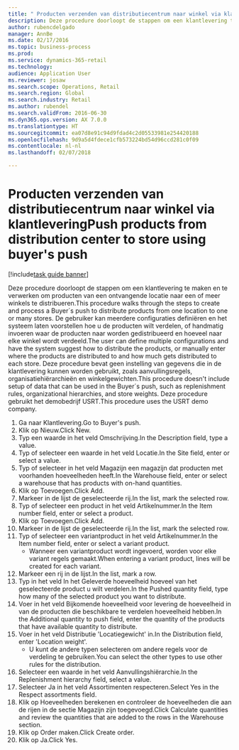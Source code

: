 ```yaml
--- 
title: " Producten verzenden van distributiecentrum naar winkel via klantlevering"
description: Deze procedure doorloopt de stappen om een klantlevering te maken en te verwerken om producten van een ontvangende locatie naar een of meer winkels te distribueren.
author: rubencdelgado
manager: AnnBe
ms.date: 02/17/2016
ms.topic: business-process
ms.prod: 
ms.service: dynamics-365-retail
ms.technology: 
audience: Application User
ms.reviewer: josaw
ms.search.scope: Operations, Retail
ms.search.region: Global
ms.search.industry: Retail
ms.author: rubendel
ms.search.validFrom: 2016-06-30
ms.dyn365.ops.version: AX 7.0.0
ms.translationtype: HT
ms.sourcegitcommit: ea07d8e91c94d9fdad4c2d05533981e254420188
ms.openlocfilehash: 9d9a5d4fdece1cfb573224bd54d96ccd281c0f09
ms.contentlocale: nl-nl
ms.lasthandoff: 02/07/2018

---
```

# <a name="push-products-from-distribution-center-to-store-using-buyers-push"></a><span data-ttu-id="15acf-103"> Producten verzenden van distributiecentrum naar winkel via klantlevering</span><span class="sxs-lookup"><span data-stu-id="15acf-103">Push products from distribution center to store using buyer's push</span></span>

[!include[task guide banner](../includes/task-guide-banner.md)]

<span data-ttu-id="15acf-104">Deze procedure doorloopt de stappen om een klantlevering te maken en te verwerken om producten van een ontvangende locatie naar een of meer winkels te distribueren.</span><span class="sxs-lookup"><span data-stu-id="15acf-104">This procedure walks through the steps to create and process a Buyer´s push to distribute products from one location to one or many stores.</span></span> <span data-ttu-id="15acf-105">De gebruiker kan meerdere configuraties definiëren en het systeem laten voorstellen hoe u de producten wilt verdelen, of handmatig invoeren waar de producten naar worden gedistribueerd en hoeveel naar elke winkel wordt verdeeld.</span><span class="sxs-lookup"><span data-stu-id="15acf-105">The user can define multiple configurations and have the system suggest how to distribute the products, or manually enter where the products are distributed to and how much gets distributed to each store.</span></span> <span data-ttu-id="15acf-106">Deze procedure bevat geen instelling van gegevens die in de klantlevering kunnen worden gebruikt, zoals aanvullingsregels, organisatiehiërarchieën en winkelgewichten.</span><span class="sxs-lookup"><span data-stu-id="15acf-106">This procedure doesn't include setup of data that can be used in the Buyer´s push, such as replenishment rules, organizational hierarchies, and store weights.</span></span> <span data-ttu-id="15acf-107">Deze procedure gebruikt het demobedrijf USRT.</span><span class="sxs-lookup"><span data-stu-id="15acf-107">This procedure uses the USRT demo company.</span></span>

1. <span data-ttu-id="15acf-108">Ga naar Klantlevering.</span><span class="sxs-lookup"><span data-stu-id="15acf-108">Go to Buyer's push.</span></span>
2. <span data-ttu-id="15acf-109">Klik op Nieuw.</span><span class="sxs-lookup"><span data-stu-id="15acf-109">Click New.</span></span>
3. <span data-ttu-id="15acf-110">Typ een waarde in het veld Omschrijving.</span><span class="sxs-lookup"><span data-stu-id="15acf-110">In the Description field, type a value.</span></span>
4. <span data-ttu-id="15acf-111">Typ of selecteer een waarde in het veld Locatie.</span><span class="sxs-lookup"><span data-stu-id="15acf-111">In the Site field, enter or select a value.</span></span>
5. <span data-ttu-id="15acf-112">Typ of selecteer in het veld Magazijn een magazijn dat producten met voorhanden hoeveelheden heeft.</span><span class="sxs-lookup"><span data-stu-id="15acf-112">In the Warehouse field, enter or select a warehouse that has products with on-hand quantities.</span></span>
6. <span data-ttu-id="15acf-113">Klik op Toevoegen.</span><span class="sxs-lookup"><span data-stu-id="15acf-113">Click Add.</span></span>
7. <span data-ttu-id="15acf-114">Markeer in de lijst de geselecteerde rij.</span><span class="sxs-lookup"><span data-stu-id="15acf-114">In the list, mark the selected row.</span></span>
8. <span data-ttu-id="15acf-115">Typ of selecteer een product in het veld Artikelnummer.</span><span class="sxs-lookup"><span data-stu-id="15acf-115">In the Item number field, enter or select a product.</span></span>
9. <span data-ttu-id="15acf-116">Klik op Toevoegen.</span><span class="sxs-lookup"><span data-stu-id="15acf-116">Click Add.</span></span>
10. <span data-ttu-id="15acf-117">Markeer in de lijst de geselecteerde rij.</span><span class="sxs-lookup"><span data-stu-id="15acf-117">In the list, mark the selected row.</span></span>
11. <span data-ttu-id="15acf-118">Typ of selecteer een variantproduct in het veld Artikelnummer.</span><span class="sxs-lookup"><span data-stu-id="15acf-118">In the Item number field, enter or select a variant product.</span></span>
    * <span data-ttu-id="15acf-119">Wanneer een variantproduct wordt ingevoerd, worden voor elke variant regels gemaakt.</span><span class="sxs-lookup"><span data-stu-id="15acf-119">When entering a variant product, lines will be created for each variant.</span></span>  
12. <span data-ttu-id="15acf-120">Markeer een rij in de lijst.</span><span class="sxs-lookup"><span data-stu-id="15acf-120">In the list, mark a row.</span></span>
13. <span data-ttu-id="15acf-121">Typ in het veld In het Geleverde hoeveelheid hoeveel van het geselecteerde product u wilt verdelen.</span><span class="sxs-lookup"><span data-stu-id="15acf-121">In the Pushed quantity field, type how many of the selected product you want to distribute.</span></span>
14. <span data-ttu-id="15acf-122">Voer in het veld Bijkomende hoeveelheid voor levering de hoeveelheid in van de producten die beschikbare te verdelen hoeveelheid hebben.</span><span class="sxs-lookup"><span data-stu-id="15acf-122">In the Additional quantity to push field, enter the quantity of the products that have available quantity to distribute.</span></span>
15. <span data-ttu-id="15acf-123">Voer in het veld Distributie 'Locatiegewicht' in.</span><span class="sxs-lookup"><span data-stu-id="15acf-123">In the Distribution field, enter 'Location weight'.</span></span>
    * <span data-ttu-id="15acf-124">U kunt de andere typen selecteren om andere regels voor de verdeling te gebruiken.</span><span class="sxs-lookup"><span data-stu-id="15acf-124">You can select the other types to use other rules for the distribution.</span></span>  
16. <span data-ttu-id="15acf-125">Selecteer een waarde in het veld Aanvullingshiërarchie.</span><span class="sxs-lookup"><span data-stu-id="15acf-125">In the Replenishment hierarchy field, select a value.</span></span>
17. <span data-ttu-id="15acf-126">Selecteer Ja in het veld Assortimenten respecteren.</span><span class="sxs-lookup"><span data-stu-id="15acf-126">Select Yes in the Respect assortments field.</span></span>
18. <span data-ttu-id="15acf-127">Klik op Hoeveelheden berekenen en controleer de hoeveelheden die aan de rijen in de sectie Magazijn zijn toegevoegd.</span><span class="sxs-lookup"><span data-stu-id="15acf-127">Click Calculate quantities and review the quantities that are added to the rows in the Warehouse section.</span></span>
19. <span data-ttu-id="15acf-128">Klik op Order maken.</span><span class="sxs-lookup"><span data-stu-id="15acf-128">Click Create order.</span></span>
20. <span data-ttu-id="15acf-129">Klik op Ja.</span><span class="sxs-lookup"><span data-stu-id="15acf-129">Click Yes.</span></span>


